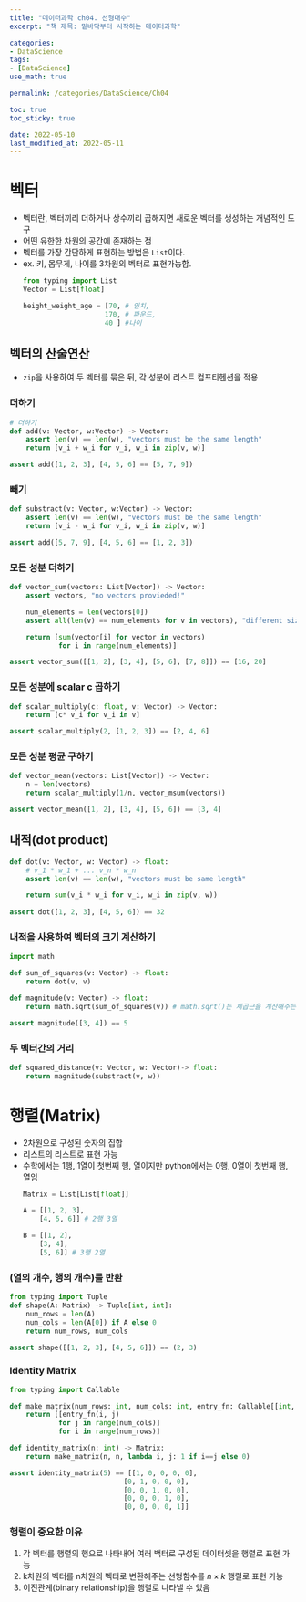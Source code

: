 ```yaml
---
title: "데이터과학 ch04. 선형대수"
excerpt: "책 제목: 밑바닥부터 시작하는 데이터과학"

categories:
- DataScience
tags:
- [DataScience]
use_math: true

permalink: /categories/DataScience/Ch04

toc: true
toc_sticky: true

date: 2022-05-10
last_modified_at: 2022-05-11
---
```


# 벡터
- 벡터란, 벡터끼리 더하거나 상수끼리 곱해지면 새로운 벡터를 생성하는 개념적인 도구
- 어떤 유한한 차원의 공간에 존재하는 점
- 벡터를 가장 간단하게 표현하는 방법은 `List`이다.
- ex. 키, 몸무게, 나이를 3차원의 벡터로 표현가능함. 
    ```python
    from typing import List
    Vector = List[float]

    height_weight_age = [70, # 인치,
                        170, # 파운드,
                        40 ] #나이
    ```

## 벡터의 산술연산
- `zip`을 사용하여 두 벡터를 묶은 뒤, 각 성분에 리스트 컴프티헨션을 적용

### 더하기
```python
# 더하기
def add(v: Vector, w:Vector) -> Vector:
    assert len(v) == len(w), "vectors must be the same length"
    return [v_i + w_i for v_i, w_i in zip(v, w)]

assert add([1, 2, 3], [4, 5, 6] == [5, 7, 9]) 
```

### 빼기
```python
def substract(v: Vector, w:Vector) -> Vector:
    assert len(v) == len(w), "vectors must be the same length"
    return [v_i - w_i for v_i, w_i in zip(v, w)]

assert add([5, 7, 9], [4, 5, 6] == [1, 2, 3]) 
```

### 모든 성분 더하기
```python
def vector_sum(vectors: List[Vector]) -> Vector:
    assert vectors, "no vectors provieded!"

    num_elements = len(vectors[0])
    assert all(len(v) == num_elements for v in vectors), "different sizes!"

    return [sum(vector[i] for vector in vectors)
            for i in range(num_elements)]

assert vector_sum([[1, 2], [3, 4], [5, 6], [7, 8]]) == [16, 20]
```

### 모든 성분에 scalar c 곱하기
```python
def scalar_multiply(c: float, v: Vector) -> Vector:
    return [c* v_i for v_i in v]

assert scalar_multiply(2, [1, 2, 3]) == [2, 4, 6]
```

### 모든 성분 평균 구하기
```python
def vector_mean(vectors: List[Vector]) -> Vector:
    n = len(vectors)
    return scalar_multiply(1/n, vector_msum(vectors))

assert vector_mean([1, 2], [3, 4], [5, 6]) == [3, 4]
```

## 내적(dot product)
```python
def dot(v: Vector, w: Vector) -> float:
    # v_1 * w_1 + ... v_n * w_n 
    assert len(v) == len(w), "vectors must be same length"

    return sum(v_i * w_i for v_i, w_i in zip(v, w))
    
assert dot([1, 2, 3], [4, 5, 6]) == 32
```

### 내적을 사용하여 벡터의 크기 계산하기
```python
import math

def sum_of_squares(v: Vector) -> float:
    return dot(v, v)

def magnitude(v: Vector) -> float:
    return math.sqrt(sum_of_squares(v)) # math.sqrt()는 제곱근을 계산해주는 함수

assert magnitude([3, 4]) == 5
```
### 두 벡터간의 거리
```python
def squared_distance(v: Vector, w: Vector)-> float:
    return magnitude(substract(v, w))
```

# 행렬(Matrix)
- 2차원으로 구성된 숫자의 집합
- 리스트의 리스트로 표현 가능 
- 수학에서는 1행, 1열이 첫번째 행, 열이지만 python에서는 0행, 0열이 첫번째 행, 열임
    ```python
    Matrix = List[List[float]]

    A = [[1, 2, 3],
        [4, 5, 6]] # 2행 3열

    B = [[1, 2],
        [3, 4],
        [5, 6]] # 3행 2열
    ```

### (열의 개수, 행의 개수)를 반환
```python
from typing import Tuple
def shape(A: Matrix) -> Tuple[int, int]:
    num_rows = len(A)
    num_cols = len(A[0]) if A else 0
    return num_rows, num_cols

assert shape([[1, 2, 3], [4, 5, 6]]) == (2, 3)
```

###  Identity Matrix
```python
from typing import Callable

def make_matrix(num_rows: int, num_cols: int, entry_fn: Callable[[int, int], float]) -> Matrix:
    return [[entry_fn(i, j)
            for j in range(num_cols)]
            for i in range(num_rows)]

def identity_matrix(n: int) -> Matrix:
    return make_matrix(n, n, lambda i, j: 1 if i==j else 0)

assert identity_matrix(5) == [[1, 0, 0, 0, 0],
                            [0, 1, 0, 0, 0],
                            [0, 0, 1, 0, 0],
                            [0, 0, 0, 1, 0],
                            [0, 0, 0, 0, 1]]
```

### 행렬이 중요한 이유
1. 각 벡터를 행렬의 행으로 나타내어 여러 백터로 구성된 데이터셋을 행렬로 표현 가능
2. k차원의 벡터를 n차원의 벡터로 변환해주는 선형함수를 $n \times k$ 행렬로 표현 가능
3. 이진관계(binary relationship)을 행렬로 나타낼 수 있음


